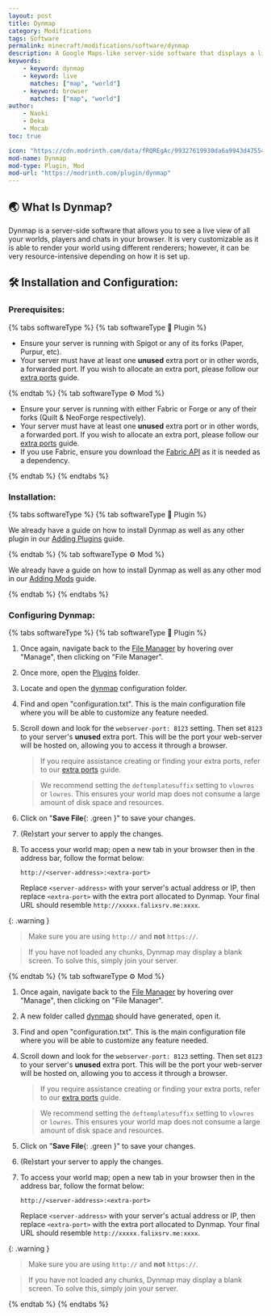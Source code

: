```yaml
---
layout: post
title: Dynmap
category: Modifications
tags: Software
permalink: minecraft/modifications/software/dynmap
description: A Google Maps-like server-side software that displays a live view of your entire world in your browser.
keywords:
    - keyword: dynmap
    - keyword: live
      matches: ["map", "world"]
    - keyword: browser
      matches: ["map", "world"]
author:
    - Naoki
    - Deka
    - Mocab
toc: true

icon: "https://cdn.modrinth.com/data/fRQREgAc/99327619930da6a9943d475540f268ddfe585a82.png"
mod-name: Dynmap
mod-type: Plugin, Mod
mod-url: "https://modrinth.com/plugin/dynmap"
---
```


## :earth_asia: What Is Dynmap?

Dynmap is a server-side software that allows you to see a live view of all your worlds, players and chats in your browser. It is very customizable as it is able to render your world using different renderers; however, it can be very resource-intensive depending on how it is set up.

## :hammer_and_wrench: Installation and Configuration:

### Prerequisites:

{% tabs softwareType %}
{% tab softwareType :electric_plug: Plugin %}

-   Ensure your server is running with Spigot or any of its forks (Paper, Purpur, etc).
-   Your server must have at least one **unused** extra port or in other words, a forwarded port. If you wish to allocate an extra port, please follow our [extra ports](/falix/dashboard/server/extra-port) guide.

{% endtab %}
{% tab softwareType :gear: Mod %}

-   Ensure your server is running with either Fabric or Forge or any of their forks (Quilt & NeoForge respectively).
-   Your server must have at least one **unused** extra port or in other words, a forwarded port. If you wish to allocate an extra port, please follow our [extra ports](/falix/dashboard/server/extra-port) guide.
-   If you use Fabric, ensure you download the [Fabric API](https://modrinth.com/mod/fabric-api) as it is needed as a dependency.

{% endtab %}
{% endtabs %}

### Installation:

{% tabs softwareType %}
{% tab softwareType :electric_plug: Plugin %}

We already have a guide on how to install Dynmap as well as any other plugin in our [Adding Plugins](/minecraft/modifications/general/adding-plugins) guide.

{% endtab %}
{% tab softwareType :gear: Mod %}

We already have a guide on how to install Dynmap as well as any other mod in our [Adding Mods](/minecraft/modifications/general/adding-mods) guide.

{% endtab %}
{% endtabs %}

### Configuring Dynmap:

{% tabs softwareType %}
{% tab softwareType :electric_plug: Plugin %}

1. Once again, navigate back to the [File Manager](https://client.falixnodes.net/server/filemanager) by hovering over "Manage", then clicking on "File Manager".

2. Once more, open the [Plugins](https://client.falixnodes.net/server/filemanager?dir=/plugins/) folder.

3. Locate and open the [dynmap](https://client.falixnodes.net/server/filemanager?dir=/plugins/dynmap/) configuration folder.

4. Find and open "configuration.txt". This is the main configuration file where you will be able to customize any feature needed.

5. Scroll down and look for the `webserver-port: 8123` setting. Then set `8123` to your server's **unused** extra port. This will be the port your web-server will be hosted on, allowing you to access it through a browser.

    > If you require assistance creating or finding your extra ports, refer to our [extra ports](/falix/dashboard/server/extra-port) guide.

    > We recommend setting the `deftemplatesuffix` setting to `vlowres` or `lowres`. This ensures your world map does not consume a large amount of disk space and resources.

6. Click on "**Save File**{: .green }" to save your changes.

7. (Re)start your server to apply the changes.

8. To access your world map; open a new tab in your browser then in the address bar, follow the format below:
    ```
    http://<server-address>:<extra-port>
    ```
    Replace `<server-address>` with your server's actual address or IP, then replace `<extra-port>` with the extra port allocated to Dynmap. Your final URL should resemble `http://xxxxx.falixsrv.me:xxxx`.

{: .warning }

> Make sure you are using `http://` and **not** `https://`.

> If you have not loaded any chunks, Dynmap may display a blank screen. To solve this, simply join your server.

{% endtab %}
{% tab softwareType :gear: Mod %}

1. Once again, navigate back to the [File Manager](https://client.falixnodes.net/server/filemanager) by hovering over "Manage", then clicking on "File Manager".

2. A new folder called [dynmap](https://client.falixnodes.net/server/filemanager?dir=/dynmap/) should have generated, open it.

3. Find and open "configuration.txt". This is the main configuration file where you will be able to customize any feature needed.

4. Scroll down and look for the `webserver-port: 8123` setting. Then set `8123` to your server's **unused** extra port. This will be the port your web-server will be hosted on, allowing you to access it through a browser.

    > If you require assistance creating or finding your extra ports, refer to our [extra ports](/falix/dashboard/server/extra-port) guide.

    > We recommend setting the `deftemplatesuffix` setting to `vlowres` or `lowres`. This ensures your world map does not consume a large amount of disk space and resources.

5. Click on "**Save File**{: .green }" to save your changes.

6. (Re)start your server to apply the changes.

7. To access your world map; open a new tab in your browser then in the address bar, follow the format below:
    ```
    http://<server-address>:<extra-port>
    ```
    Replace `<server-address>` with your server's actual address or IP, then replace `<extra-port>` with the extra port allocated to Dynmap. Your final URL should resemble `http://xxxxx.falixsrv.me:xxxx`.

{: .warning }

> Make sure you are using `http://` and **not** `https://`.

> If you have not loaded any chunks, Dynmap may display a blank screen. To solve this, simply join your server.

{% endtab %}
{% endtabs %}

